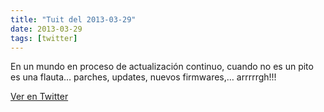 ```yaml
---
title: "Tuit del 2013-03-29"
date: 2013-03-29
tags: [twitter]
---
```


En un mundo en proceso de actualización continuo, cuando no es un pito es una flauta… parches, updates, nuevos firmwares,… arrrrrgh!!!



[Ver en Twitter](https://twitter.com/i/web/status/317686091853479936)
